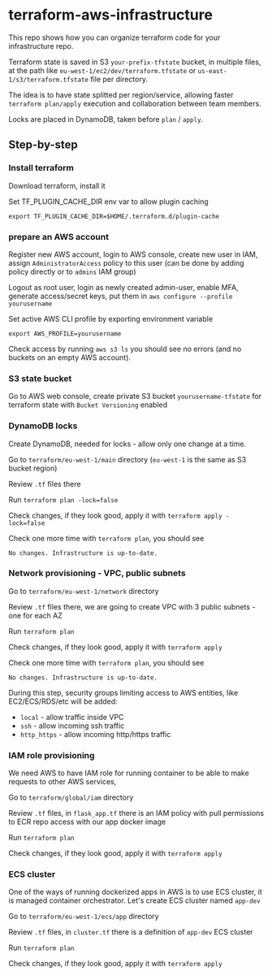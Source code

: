 # terraform-aws-infrastructure

This repo shows how you can organize terraform code
for your infrastructure repo.

Terraform state is saved in S3 `your-prefix-tfstate` bucket, in multiple files,
at the path like `eu-west-1/ec2/dev/terraform.tfstate`
or `us-east-1/s3/terraform.tfstate` file per
directory.

The idea is to have state splitted per region/service, allowing
faster `terraform plan/apply` execution and collaboration between team members.

Locks are placed in DynamoDB, taken before `plan` / `apply`.


## Step-by-step

### Install terraform

Download terraform, install it

Set TF_PLUGIN_CACHE_DIR env var to allow plugin caching

```shell script
export TF_PLUGIN_CACHE_DIR=$HOME/.terraform.d/plugin-cache
```

### prepare an AWS account

Register new AWS account, login to AWS console,
create new user in IAM, assign `AdministratorAccess` policy to this user
(can be done by adding policy directly or to `admins` IAM group)

Logout as root user, login as newly created admin-user, enable MFA,
generate access/secret keys, put them in `aws configure --profile yourusername`

Set active AWS CLI profile by exporting environment variable

```shell script
export AWS_PROFILE=yourusername
```

Check access by running `aws s3 ls`
you should see no errors (and no buckets on an empty AWS account).

### S3 state bucket

Go to AWS web console, create private S3 bucket `yourusername-tfstate` for terraform state with `Bucket Versioning` enabled

### DynamoDB locks

Create DynamoDB, needed for locks - allow only one change at a time.

Go to `terraform/eu-west-1/main` directory (`eu-west-1` is the same as S3 bucket region)

Review `.tf` files there

Run `terraform plan -lock=false`

Check changes, if they look good, apply it with `terraform apply -lock=false`

Check one more time with `terraform plan`, you should see

```shell script
No changes. Infrastructure is up-to-date.
```

### Network provisioning - VPC, public subnets

Go to `terraform/eu-west-1/network` directory

Review `.tf` files there, we are going to create VPC with 3 public subnets - one for each AZ

Run `terraform plan`

Check changes, if they look good, apply it with `terraform apply`

Check one more time with `terraform plan`, you should see
```shell script
No changes. Infrastructure is up-to-date.
```

During this step, security groups limiting access to AWS entities, like EC2/ECS/RDS/etc will be added:
* `local` - allow traffic inside VPC
* `ssh` - allow incoming ssh traffic
* `http_https` - allow incoming http/https traffic

### IAM role provisioning

We need AWS to have IAM role for running container to be able to make requests to other AWS services,

Go to `terraform/global/iam` directory

Review `.tf` files, in `flask_app.tf` there is an IAM policy with pull permissions to ECR repo access
with our app docker image

Run `terraform plan`

Check changes, if they look good, apply it with `terraform apply`

### ECS cluster

One of the ways of running dockerized apps in AWS is to use ECS cluster, it is managed container orchestrator.
Let's create ECS cluster named `app-dev`

Go to `terraform/eu-west-1/ecs/app` directory

Review `.tf` files, in `cluster.tf` there is a definition of `app-dev` ECS cluster

Run `terraform plan`

Check changes, if they look good, apply it with `terraform apply`

